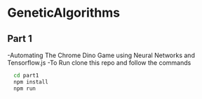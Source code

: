 # GeneticAlgorithms

## Part 1
-Automating The Chrome Dino Game using Neural Networks and Tensorflow.js
-To Run clone this repo and follow the commands
```sh
  cd part1
  npm install
  npm run
```
